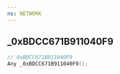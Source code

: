 ```yaml
---
ns: NETWORK
---
```

## _0xBDCC671B911040F9

```c
// 0xBDCC671B911040F9
Any _0xBDCC671B911040F9();
```


